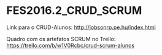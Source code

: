 # FES2016.2_CRUD_SCRUM

Link para o CRUD-Alunos: http://jobsonrp.pe.hu/index.html

Quadro com os artefatos SCRUM no Trello: https://trello.com/b/w1V0Rcbc/crud-scrum-alunos
